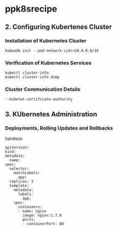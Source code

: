 # ppk8srecipe
## 2. Configuring Kubertenes Cluster
### Installation of Kubernetes Cluster
```
kubeadm init --pod-network-cidr=10.4.0.0/16
```
### Verification of Kubernetes Services
```
kubectl cluster-info
kubectl cluster-info dump
```
### Cluster Communication Details
```
--kubelet-certificate-authority
```
## 3. KUbernetes Administration
### Deployments, Rolling Updates and Rollbacks
handson
```
apiVersion:
kind:
metadata:
  name:
spec:
  selector:
    matchLabels:
      app:
  replicas: 2
  template:
    metadata:
      labels:
        app:
    spec:
      containers:
      - name: nginx
        image: nginx:1.7.9
        ports:
        - containerPort: 80
```
